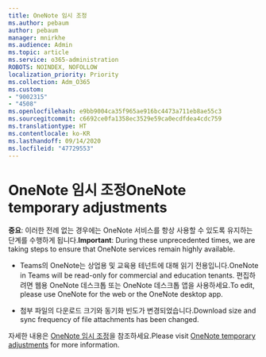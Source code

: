 ```yaml
---
title: OneNote 임시 조정
ms.author: pebaum
author: pebaum
manager: mnirkhe
ms.audience: Admin
ms.topic: article
ms.service: o365-administration
ROBOTS: NOINDEX, NOFOLLOW
localization_priority: Priority
ms.collection: Adm_O365
ms.custom:
- "9002315"
- "4508"
ms.openlocfilehash: e9bb9004ca35f965ae916bc4473a711eb8ae55c3
ms.sourcegitcommit: c6692ce0fa1358ec3529e59ca0ecdfdea4cdc759
ms.translationtype: HT
ms.contentlocale: ko-KR
ms.lasthandoff: 09/14/2020
ms.locfileid: "47729553"
---
```

# <a name="onenote-temporary-adjustments"></a><span data-ttu-id="54e1f-102">OneNote 임시 조정</span><span class="sxs-lookup"><span data-stu-id="54e1f-102">OneNote temporary adjustments</span></span>

<span data-ttu-id="54e1f-103">**중요**: 이러한 전례 없는 경우에는 OneNote 서비스를 항상 사용할 수 있도록 유지하는 단계를 수행하게 됩니다.</span><span class="sxs-lookup"><span data-stu-id="54e1f-103">**Important**: During these unprecedented times, we are taking steps to ensure that OneNote services remain highly available.</span></span>

- <span data-ttu-id="54e1f-104">Teams의 OneNote는 상업용 및 교육용 테넌트에 대해 읽기 전용입니다.</span><span class="sxs-lookup"><span data-stu-id="54e1f-104">OneNote in Teams will be read-only for commercial and education tenants.</span></span> <span data-ttu-id="54e1f-105">편집하려면 웹용 OneNote 데스크톱 또는 OneNote 데스크톱 앱을 사용하세요.</span><span class="sxs-lookup"><span data-stu-id="54e1f-105">To edit, please use OneNote for the web or the OneNote desktop app.</span></span>

- <span data-ttu-id="54e1f-106">첨부 파일의 다운로드 크기와 동기화 빈도가 변경되었습니다.</span><span class="sxs-lookup"><span data-stu-id="54e1f-106">Download size and sync frequency of file attachments has been changed.</span></span>

<span data-ttu-id="54e1f-107">자세한 내용은 [OneNote 임시 조정](https://techcommunity.microsoft.com/t5/onenote-service-updates/awareness-of-temporary-adjustments-in-microsoft-onenote/m-p/1248100)을 참조하세요.</span><span class="sxs-lookup"><span data-stu-id="54e1f-107">Please visit [OneNote temporary adjustments](https://techcommunity.microsoft.com/t5/onenote-service-updates/awareness-of-temporary-adjustments-in-microsoft-onenote/m-p/1248100) for more information.</span></span>
